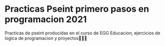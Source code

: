 # Practicas Pseint primero pasos en programacion 2021

Practicas de pseint producidas en el curso de EGG Educacion, ejercicios de logica de programacion y proyectos👨🏻‍💻
